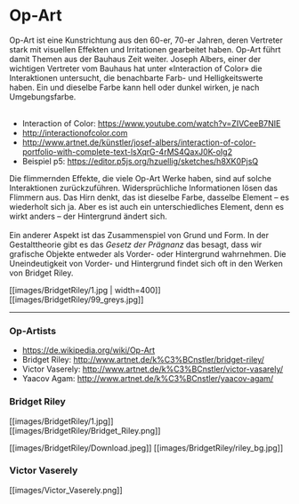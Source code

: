# Op-Art

Op-Art ist eine Kunstrichtung aus den 60-er, 70-er Jahren, deren Vertreter stark mit visuellen Effekten und Irritationen gearbeitet haben. Op-Art führt damit Themen aus der Bauhaus Zeit weiter. Joseph Albers, einer der wichtigen Vertreter vom Bauhaus hat unter «Interaction of Color» die Interaktionen untersucht, die benachbarte Farb- und Helligkeitswerte haben. 
Ein und dieselbe Farbe kann hell oder dunkel wirken, je nach Umgebungsfarbe. <br/><br/>
* Interaction of Color: https://www.youtube.com/watch?v=ZIVCeeB7NIE <br/>
* http://interactionofcolor.com <br/>
* http://www.artnet.de/künstler/josef-albers/interaction-of-color-portfolio-with-complete-text-lsXqrG-4rMS4QaxJ0K-oIg2 <br/>
* Beispiel p5: https://editor.p5js.org/hzuellig/sketches/h8XK0PjsQ <br/>

Die flimmernden Effekte, die viele Op-Art Werke haben, sind auf solche Interaktionen zurückzuführen. Widersprüchliche Informationen lösen das Flimmern aus. Das Hirn denkt, das ist dieselbe Farbe, dasselbe Element – es wiederholt sich ja. 
Aber es ist auch ein unterschiedliches Element, denn es wirkt anders – der Hintergrund ändert sich. <br/><br/>
Ein anderer Aspekt ist das Zusammenspiel von Grund und Form. In der Gestalttheorie gibt es das _Gesetz der Prägnanz_ das besagt, dass wir grafische Objekte entweder als Vorder- oder Hintergrund wahrnehmen. Die Uneindeutigkeit von Vorder- und Hintergrund findet sich oft in den Werken von Bridget Riley.<br/>

[[images/BridgetRiley/1.jpg | width=400]]<br/>
[[images/BridgetRiley/99_greys.jpg]]<br/>

***
### Op-Artists
* https://de.wikipedia.org/wiki/Op-Art
* Bridget Riley: http://www.artnet.de/k%C3%BCnstler/bridget-riley/
* Victor Vaserely: http://www.artnet.de/k%C3%BCnstler/victor-vasarely/
* Yaacov Agam: http://www.artnet.de/k%C3%BCnstler/yaacov-agam/

### Bridget Riley
[[images/BridgetRiley/1.jpg]]<br/>
[[images/BridgetRiley/Bridget_Riley.png]]<br/>

[[images/BridgetRiley/Download.jpeg]] [[images/BridgetRiley/riley_bg.jpg]]<br/>

### Victor Vaserely
[[images/Victor_Vaserely.png]]<br/>

